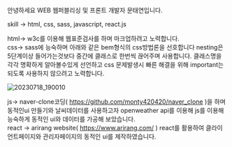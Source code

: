 안녕하세요 WEB 웹퍼블리싱 및 프론트 개발자 문태연입니다.

skill -> html, css, sass, javascript, react.js

html-> w3c를 이용해 웹표준검사를 하며 마크업하려고 노력합니다. <br/>
css-> sass에 능숙하며 아래와 같은 bem형식의 css방법론을 선호합니다 nesting은 5단계이상 들어가는것보다 중간에 클래스로 한번씩 끊어주며 사용합니다.
클래스명을 각각 명확하게 알아볼수있게 선언하고 css 문제발생시 빠른 해결을 위해 important는 되도록 사용하지 않으려고 노력합니다.


![20230718_190010](https://github.com/monty420420/monty420420/assets/72345833/518594bd-be84-46c2-ad2e-71395aa1adc8)

js->  naver-clone코딩( https://github.com/monty420420/naver_clone )을 하며 동적인ui 만들기와 날씨데이터를 사용하고자 openweather api를 이용해 js를 이용해 능숙하게 동적인 ui와 데이터를 가공해 보았습니다. </br>
react ->  arirang website( https://www.arirang.com/ ) react를 활용하여 클라이언트페이지와 관리자페이지의 동적인 ui를 제작하였습니다.
     
             

          

